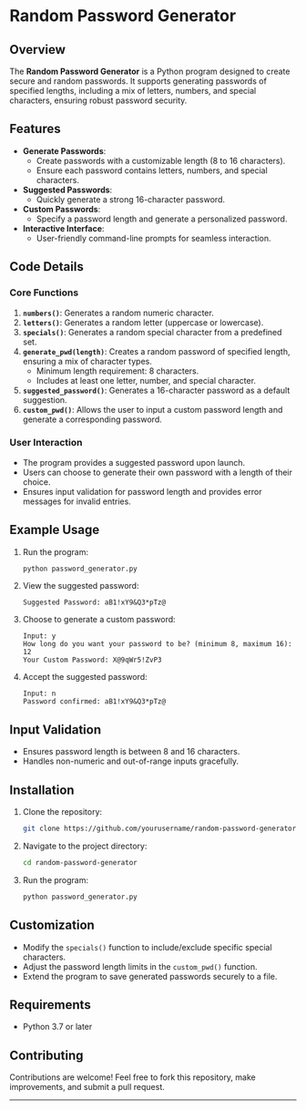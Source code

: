 # Random Password Generator

## Overview

The **Random Password Generator** is a Python program designed to create secure and random passwords. It supports generating passwords of specified lengths, including a mix of letters, numbers, and special characters, ensuring robust password security.

## Features

- **Generate Passwords**:
  - Create passwords with a customizable length (8 to 16 characters).
  - Ensure each password contains letters, numbers, and special characters.
- **Suggested Passwords**:
  - Quickly generate a strong 16-character password.
- **Custom Passwords**:
  - Specify a password length and generate a personalized password.
- **Interactive Interface**:
  - User-friendly command-line prompts for seamless interaction.

## Code Details

### Core Functions

1. **`numbers()`**: Generates a random numeric character.
2. **`letters()`**: Generates a random letter (uppercase or lowercase).
3. **`specials()`**: Generates a random special character from a predefined set.
4. **`generate_pwd(length)`**: Creates a random password of specified length, ensuring a mix of character types.
   - Minimum length requirement: 8 characters.
   - Includes at least one letter, number, and special character.
5. **`suggested_password()`**: Generates a 16-character password as a default suggestion.
6. **`custom_pwd()`**: Allows the user to input a custom password length and generate a corresponding password.

### User Interaction

- The program provides a suggested password upon launch.
- Users can choose to generate their own password with a length of their choice.
- Ensures input validation for password length and provides error messages for invalid entries.

## Example Usage

1. Run the program:
   ```bash
   python password_generator.py
   ```
2. View the suggested password:
   ```
   Suggested Password: aB1!xY9&Q3*pTz@
   ```
3. Choose to generate a custom password:
   ```
   Input: y
   How long do you want your password to be? (minimum 8, maximum 16): 12
   Your Custom Password: X@9qWr5!ZvP3
   ```
4. Accept the suggested password:
   ```
   Input: n
   Password confirmed: aB1!xY9&Q3*pTz@
   ```

## Input Validation

- Ensures password length is between 8 and 16 characters.
- Handles non-numeric and out-of-range inputs gracefully.

## Installation

1. Clone the repository:
   ```bash
   git clone https://github.com/yourusername/random-password-generator.git
   ```
2. Navigate to the project directory:
   ```bash
   cd random-password-generator
   ```
3. Run the program:
   ```bash
   python password_generator.py
   ```

## Customization

- Modify the `specials()` function to include/exclude specific special characters.
- Adjust the password length limits in the `custom_pwd()` function.
- Extend the program to save generated passwords securely to a file.

## Requirements

- Python 3.7 or later

## Contributing

Contributions are welcome! Feel free to fork this repository, make improvements, and submit a pull request.

---